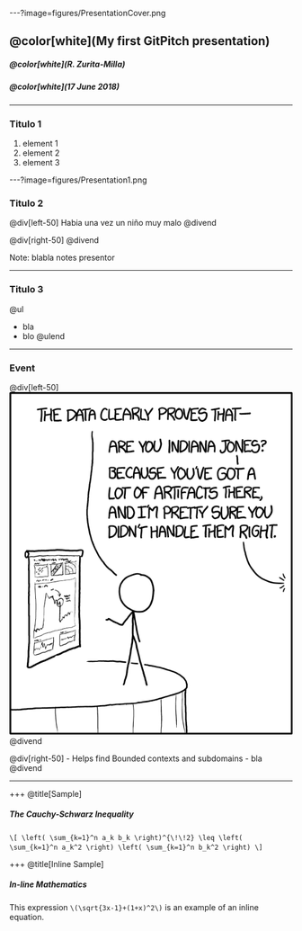 ---?image=figures/PresentationCover.png

## @color[white](My first GitPitch presentation)
##### @color[white](R. Zurita-Milla)
##### @color[white](17 June 2018)

---
### Titulo 1
1. element 1
2. element 2
3. element 3

---?image=figures/Presentation1.png

### Titulo 2

@div[left-50]
Habia una vez un niño muy malo
@divend

@div[right-50]
@divend

Note: blabla notes presentor

---
### Titulo 3
@ul
- bla 
- blo
@ulend

---
### Event 
@div[left-50]
![](figures/artifacts_2x.png)
@divend

@div[right-50]
    - Helps find Bounded contexts and subdomains
    - bla 
@divend

---
+++
@title[Sample]

##### The Cauchy-Schwarz Inequality

`\[
\left( \sum_{k=1}^n a_k b_k \right)^{\!\!2} \leq
 \left( \sum_{k=1}^n a_k^2 \right) \left( \sum_{k=1}^n b_k^2 \right)
\]`

+++
@title[Inline Sample]

##### In-line Mathematics

This expression `\(\sqrt{3x-1}+(1+x)^2\)` is an example of an inline equation.










